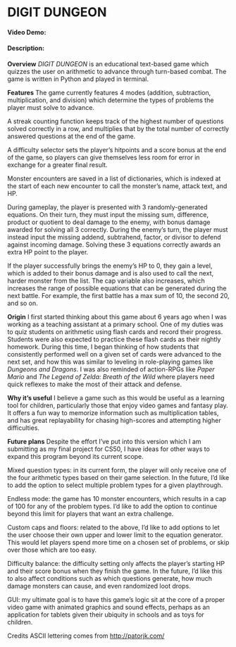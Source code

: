 # DIGIT DUNGEON
#### Video Demo:  <URL HERE>
#### Description:
**Overview**
*DIGIT DUNGEON* is an educational text-based game which quizzes the user on arithmetic to advance through turn-based combat. The game is written in Python and played in terminal. 

**Features**
The game currently features 4 modes (addition, subtraction, multiplication, and division) which determine the types of problems the player must solve to advance. 

A streak counting function keeps track of the highest number of questions solved correctly in a row, and multiplies that by the total number of correctly answered questions at the end of the game. 

A difficulty selector sets the player’s hitpoints and a score bonus at the end of the game, so players can give themselves less room for error in exchange for a greater final result.

Monster encounters are saved in a list of dictionaries, which is indexed at the start of each new encounter to call the monster’s name, attack text, and HP. 

During gameplay, the player is presented with 3 randomly-generated equations. On their turn, they must input the missing sum, difference, product or quotient to deal damage to the enemy, with bonus damage awarded for solving all 3 correctly. During the enemy’s turn, the player must instead input the missing addend, subtrahend, factor, or divisor to defend against incoming damage. Solving these 3 equations correctly awards an extra HP point to the player.

If the player successfully brings the enemy’s HP to 0, they gain a level, which is added to their bonus damage and is also used to call the next, harder monster from the list. The cap variable also increases, which increases the range of possible equations that can be generated during the next battle. For example, the first battle has a max sum of 10, the second 20, and so on.

**Origin**
I first started thinking about this game about 6 years ago when I was working as a teaching assistant at a primary school. One of my duties was to quiz students on arithmetic using flash cards and record their progress. Students were also expected to practice these flash cards as their nightly homework. During this time, I began thinking of how students that consistently performed well on a given set of cards were advanced to the next set, and how this was similar to leveling in role-playing games like *Dungeons and Dragons*. I was also reminded of action-RPGs like *Paper Mario* and *The Legend of Zelda: Breath of the Wild* where players need quick reflexes to make the most of their attack and defense. 

**Why it’s useful**
I believe a game such as this would be useful as a learning tool for children, particularly those that enjoy video games and fantasy play. It offers a fun way to memorize information such as multiplication tables, and has great replayability for chasing high-scores and attempting higher difficulties. 

**Future plans**
Despite the effort I’ve put into this version which I am submitting as my final project for CS50, I have ideas for other ways to expand this program beyond its current scope.
  
Mixed question types: in its current form, the player will only receive one of the four arithmetic types based on their game selection. In the future, I’d like to add the option to select multiple problem types for a given playthrough.
  
Endless mode: the game has 10 monster encounters, which results in a cap of 100 for any of the problem types. I’d like to add the option to continue beyond this limit for players that want an extra challenge.
  
Custom caps and floors: related to the above, I’d like to add options to let the user choose their own upper and lower limit to the equation generator. This would let players spend more time on a chosen set of problems, or skip over those which are too easy.
  
Difficulty balance: the difficulty setting only affects the player’s starting HP and their score bonus when they finish the game. In the future, I’d like this to also affect conditions such as which questions generate, how much damage monsters can cause, and even randomized loot drops.
  
GUI: my ultimate goal is to have this game’s logic sit at the core of a proper video game with animated graphics and sound effects, perhaps as an application for tablets given their ubiquity in schools and as toys for children.  

Credits
ASCII lettering comes from http://patorjk.com/

